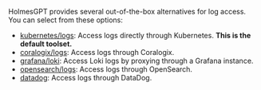 HolmesGPT provides several out-of-the-box alternatives for log access. You can select from these options:

* [kubernetes/logs](kubernetes.md): Access logs directly through Kubernetes. **This is the default toolset.**
* [coralogix/logs](coralogix-logs.md): Access logs through Coralogix.
* [grafana/loki](grafanaloki.md): Access Loki logs by proxying through a Grafana instance.
* [opensearch/logs](opensearch-logs.md): Access logs through OpenSearch.
* [datadog](datadog.md): Access logs through DataDog.
